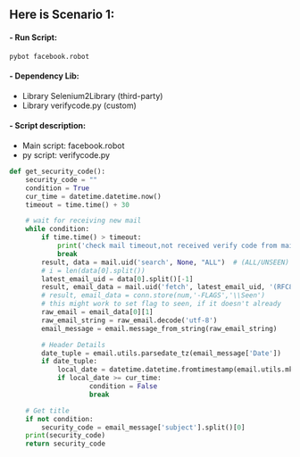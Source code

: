 ## Here is Scenario 1:

#### - Run Script:

```shell
pybot facebook.robot
```

#### - Dependency Lib:

- Library  Selenium2Library (third-party)
- Library  verifycode.py (custom)

#### - Script description:

- Main script: facebook.robot
- py script: verifycode.py

```python
def get_security_code():
    security_code = ""
    condition = True
    cur_time = datetime.datetime.now()
    timeout = time.time() + 30

    # wait for receiving new mail
    while condition:
        if time.time() > timeout:
            print('check mail timeout,not received verify code from mail')
            break
        result, data = mail.uid('search', None, "ALL")  # (ALL/UNSEEN)
        # i = len(data[0].split())
        latest_email_uid = data[0].split()[-1]
        result, email_data = mail.uid('fetch', latest_email_uid, '(RFC822)')
        # result, email_data = conn.store(num,'-FLAGS','\\Seen')
        # this might work to set flag to seen, if it doesn't already
        raw_email = email_data[0][1]
        raw_email_string = raw_email.decode('utf-8')
        email_message = email.message_from_string(raw_email_string)

        # Header Details
        date_tuple = email.utils.parsedate_tz(email_message['Date'])
        if date_tuple:
            local_date = datetime.datetime.fromtimestamp(email.utils.mktime_tz(date_tuple))
            if local_date >= cur_time:
                    condition = False
                    break

    # Get title 
    if not condition:
        security_code = email_message['subject'].split()[0]
    print(security_code)
    return security_code

```



